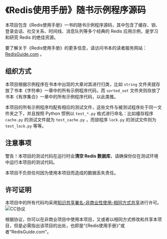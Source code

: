 # 《Redis使用手册》随书示例程序源码



本项目包含《Redis使用手册》一书的随书示例程序源码，其中包含了缓存、锁、登录会话、社交关系、时间线、消息队列等多个经典的 Redis 应用示例，是学习和研究 Redis 的绝佳资源。

要了解关于《Redis使用手册》的更多信息，请访问书本的读者服务网站： [RedisGuide.com](http://redisguide.com/) 。

## 组织方式

本项目根据示例程序在书本中出现的大章对其进行归类，比如 ``string`` 文件夹就存放了书本《字符串》一章中的所有示例程序代码，而 ``sorted_set`` 文件夹则存放了书本《有序集合》一章中的所有示例程序代码，以此类推。

本项目的所有示例程序均配有相应的测试文件，这些文件与被测试程序处于同一文件夹之下，并且按照 Python 惯例以 ``test_*.py`` 格式进行命名：比如缓存程序 ``cache.py`` 的测试文件就为 ``test_cache.py`` ，而锁程序 ``lock.py`` 的测试文件则为 ``test_lock.py`` 等等。

## 注意事项

警告！本项目的测试代码在运行时会**清空 Redis 数据库**，请确保你仅在测试环境中运行本项目的测试代码。

本项目不负担任何因为使用本项目而造成的数据丢失责任。

## 许可证明

本项目中的所有代码均采用[知识共享署名-非商业性使用-相同方式共享](https://creativecommons.org/licenses/by-nc-sa/2.5/cn/)进行许可。![CC协议](https://licensebuttons.net/l/by-nc-sa/2.5/cn/88x31.png)

根据协议，你可以在非商业项目中使用本项目，又或者以相同方式修改和共享本项目，但是必需指出该项目的出处，也即是“《Redis使用手册》”或者“RedisGuide.com”。

